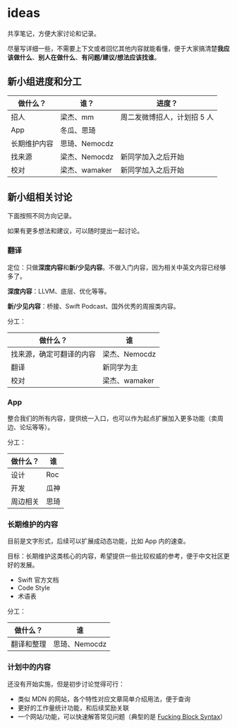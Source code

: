# ideas
共享笔记，方便大家讨论和记录。

尽量写详细一些，不需要上下文或者回忆其他内容就能看懂，便于大家搞清楚**我应该做什么**、**别人在做什么**、**有问题/建议/想法应该找谁**。

## 新小组进度和分工

|做什么？|谁？|进度？|
|---|---|---|
|招人|梁杰、mm|周二发微博招人，计划招 5 人|
|App|冬瓜、思琦||
|长期维护内容|思琦、Nemocdz|
|找来源|梁杰、Nemocdz|新同学加入之后开始|
|校对|梁杰、wamaker|新同学加入之后开始

## 新小组相关讨论

下面按照不同方向记录。

如果有更多想法和建议，可以随时提出一起讨论。

### 翻译

定位：只做**深度内容**和**新/少见内容**。不做入门内容，因为相关中英文内容已经够多了。

**深度内容**：LLVM、底层、优化等等。

**新/少见内容**：桥接、Swift Podcast、国外优秀的周报类内容。

分工：

|做什么？|谁|
|---|---|
|找来源，确定可翻译的内容|梁杰、Nemocdz|
|翻译|新同学为主|
|校对|梁杰、wamaker|

### App

整合我们的所有内容，提供统一入口，也可以作为起点扩展加入更多功能（卖周边、论坛等等）。

分工：

|做什么？|谁|
|---|---|
|设计|Roc|
|开发|瓜神|
|周边相关|思琦|

### 长期维护的内容

目前是文字形式，后续可以扩展成动态功能，比如 App 内的速查。

目标：长期维护这类核心的内容，希望提供一些比较权威的参考，便于中文社区更好的发展。

- Swift 官方文档
- Code Style
- 术语表

分工：

|做什么？|谁|
|---|---|
|翻译和整理|思琦、Nemocdz|

### 计划中的内容

还没有开始实施，但是初步讨论觉得可行：

- 类似 MDN 的网站，各个特性对应文章简单介绍用法，便于查询
- 更好的工作量统计功能，和后续奖励关联
- 一个网站/功能，可以快速解答常见问题（典型的是 [Fucking Block Syntax](http://fuckingblocksyntax.com/)）

